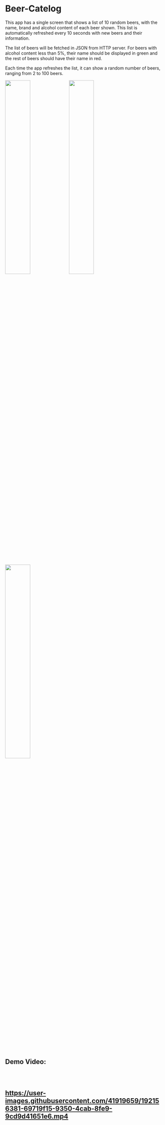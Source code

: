 # Beer-Catelog

This app has a single screen that shows a list of 10 random beers, with the name, brand and
alcohol content of each beer shown. This list is automatically refreshed every 10 seconds
with new beers and their information.

The list of beers will be fetched in JSON from HTTP server.
For beers with alcohol content less than 5%, their name should be displayed in green
and the rest of beers should have their name in red.

Each time the app refreshes the list, it can show a
random number of beers, ranging from 2 to 100 beers.


<img src="https://user-images.githubusercontent.com/41919659/192156141-c9812668-da74-4700-8964-de0e1f88a3d2.jpg" width=40% height=40%>

<img src="https://user-images.githubusercontent.com/41919659/192156143-00439e7e-9e9c-4453-aab6-7835fb2e4437.jpg" width=40% height=40%>

<img src="https://user-images.githubusercontent.com/41919659/192156145-7489696f-f13f-4463-834f-091bf5c15b70.jpg" width=40% height=40%>

<h2> Demo Video: <h2> <br>

https://user-images.githubusercontent.com/41919659/192156381-69719f15-9350-4cab-8fe9-9cd9d41651e6.mp4





